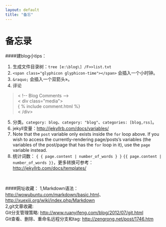 ```yaml
---
layout: default
title: "备忘"
---
```


备忘录
======

####建blog小tips：
1. 生成文件目录树：`tree [e:\blog\] /F>>list.txt`
2. `<span class="glyphicon glyphicon-time"></span>` 会插入一个小时钟<span class="glyphicon glyphicon-time"></span>。
3. `&raquo;` 会插入一个双箭头&raquo;。
4. 评论  
> 	\< !-- Blog Comments -->  
> 	\< div class="media">  
> 	\{ % include comment.html %}   
> 	\< /div>  

5. 分类。`category: blog`、`category: "blog"`、`categories: [blog,rss]`。
6. jekyll变量：<http://jekyllrb.com/docs/variables/>
7. Note that the `post` variable only exists inside the `for` loop above. If you wish to access the currently-rendering page/posts’s variables (the variables of the post/page that has the `for` loop in it), use the `page` variable instead.
8. 统计词数： `{ { page.content | number_of_words } }` `{{ page.content | number_of_words }}`，更多转换可参考：<http://jekyllrb.com/docs/templates/>

<br>

####网址收藏：
1,Markdown语法：<http://wowubuntu.com/markdown/basic.html>、<http://xuexiii.org/wiki/index.php/Markdown>  
2,git文章收藏:  
Git分支管理策略: <http://www.ruanyifeng.com/blog/2012/07/git.html>    
Git查看、删除、重命名远程分支和tag: <http://zengrong.net/post/1746.htm>

